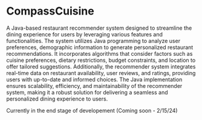 # CompassCuisine

A Java-based restaurant recommender system  designed to streamline the dining experience for users by leveraging various features and functionalities. The system utilizes Java programming to analyze user preferences, demographic information to generate personalized restaurant recommendations. It incorporates algorithms that consider factors such as cuisine preferences, dietary restrictions, budget constraints, and location to offer tailored suggestions. Additionally, the recommender system integrates real-time data on restaurant availability, user reviews, and ratings, providing users with up-to-date and informed choices. The Java implementation ensures scalability, efficiency, and maintainability of the recommender system, making it a robust solution for delivering a seamless and personalized dining experience to users.

Currently in the end stage of developement (Coming soon - 2/15/24)
